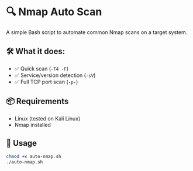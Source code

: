 # 🔍 Nmap Auto Scan

A simple Bash script to automate common Nmap scans on a target system.

## 🛠️ What it does:
- ✅ Quick scan (`-T4 -F`)
- ✅ Service/version detection (`-sV`)
- ✅ Full TCP port scan (`-p-`)

## 📦 Requirements
- Linux (tested on Kali Linux)
- Nmap installed

## 🚀 Usage
```bash
chmod +x auto-nmap.sh
./auto-nmap.sh
